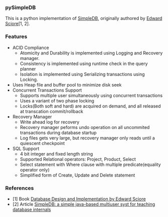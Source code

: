 ### pySimpleDB

This is a python implementation of [SimpleDB](https://cs.bc.edu/~sciore/simpledb/), originally authored by [Edward Sciore](https://www.bc.edu/bc-web/schools/morrissey/departments/computer-science/people/faculty-directory/edward-sciore.html)[1, 2].

### Features
- ACID Compliance
    - Atomicity and Durability is implemented using Logging and Recovery manager.
    - Consistency is implemented using runtime check in the query planner
    - Isolation is implemented using Serializing transactions using Locking.
- Uses Heap file and buffer pool to minimize disk seek
- Concurrent Transactions Support
    - Supports multiple user simultaneously using concurrent transactions
    - Uses a variant of two phase locking
    - Locks(Both soft and hard) are acquired on demand, and all released at transcation commit/rollback
- Recovery Manager
  - Write ahead log for recovery
  - Recovery manager peforms undo operation on all uncommited transactions during database startup
  - Log files gets very large, but recovery manager only reads until a quiescent checkpoint
- SQL Support
  - 4 bit integer and fixed length string
  - Supported Relational operators: Project, Product, Select
  - Select statement with Where clause with multiple predicate(equality operator only)
  - Simplified form of Create, Update and Delete statement

### References
- [1] Book [Database Design and Implementation by Edward Sciore](https://link.springer.com/book/10.1007/978-3-030-33836-7)
- [2] Article [SimpleDB: a simple java-based multiuser syst for teaching database internals](https://dl.acm.org/doi/abs/10.1145/1227504.1227498)

